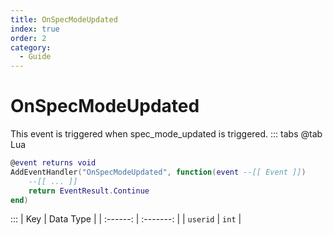 ```yaml
---
title: OnSpecModeUpdated
index: true
order: 2
category:
  - Guide
---
```


# OnSpecModeUpdated
This event is triggered when spec_mode_updated is triggered.
::: tabs
@tab Lua
```lua
@event returns void
AddEventHandler("OnSpecModeUpdated", function(event --[[ Event ]])
    --[[ ... ]]
    return EventResult.Continue
end)
```

:::
|    Key   | Data Type |
| :------: | :-------: |
| `userid` |   `int`   |